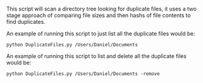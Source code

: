 This script will scan a directory tree looking for duplicate files, it uses a two stage approach of comparing file sizes and then hashs of file contents to find duplicates.

An example of running this script to just list all the duplicate files would be:

`python DuplicateFiles.py /Users/Daniel/Documents`

An example of running this script to list and delete all the duplicate files would be:

`python DuplicateFiles.py /Users/Daniel/Documents -remove`
